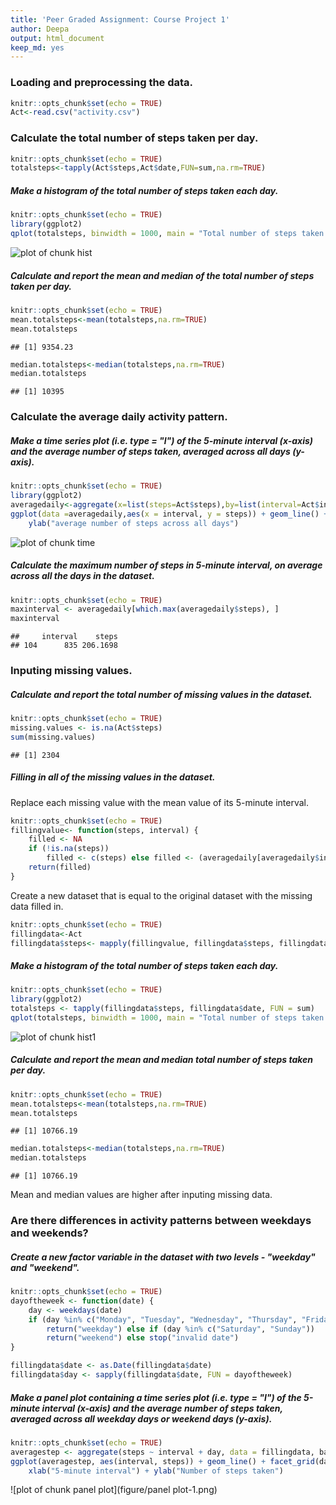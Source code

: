 ```yaml
---
title: 'Peer Graded Assignment: Course Project 1'
author: Deepa
output: html_document
keep_md: yes
---
```



### Loading and preprocessing the data.



```r
knitr::opts_chunk$set(echo = TRUE)
Act<-read.csv("activity.csv")
```
### Calculate the total number of steps taken per day.



```r
knitr::opts_chunk$set(echo = TRUE)
totalsteps<-tapply(Act$steps,Act$date,FUN=sum,na.rm=TRUE)
```
##### Make a histogram of the total number of steps taken each day.


```r
knitr::opts_chunk$set(echo = TRUE)
library(ggplot2)
qplot(totalsteps, binwidth = 1000, main = "Total number of steps taken per day",xlab="Total number of steps",ylab="Frequency")
```

![plot of chunk hist](figure/hist-1.png)

##### Calculate and report the mean and median of the total number of steps taken per day.


```r
knitr::opts_chunk$set(echo = TRUE)
mean.totalsteps<-mean(totalsteps,na.rm=TRUE)
mean.totalsteps
```

```
## [1] 9354.23
```

```r
median.totalsteps<-median(totalsteps,na.rm=TRUE)
median.totalsteps
```

```
## [1] 10395
```
### Calculate the average daily activity pattern.


##### Make a time series plot (i.e. type = "l") of the 5-minute interval (x-axis) and the average number of steps taken, averaged across all days (y-axis).


```r
knitr::opts_chunk$set(echo = TRUE)
library(ggplot2)
averagedaily<-aggregate(x=list(steps=Act$steps),by=list(interval=Act$interval),FUN=mean,na.rm=TRUE)
ggplot(data =averagedaily,aes(x = interval, y = steps)) + geom_line() + xlab("5-minute interval") + 
    ylab("average number of steps across all days")
```

![plot of chunk time](figure/time-1.png)

##### Calculate the maximum number of steps in 5-minute interval, on average across all the days in the dataset.


```r
knitr::opts_chunk$set(echo = TRUE)
maxinterval <- averagedaily[which.max(averagedaily$steps), ]
maxinterval
```

```
##     interval    steps
## 104      835 206.1698
```

### Inputing missing values.


##### Calculate and report the total number of missing values in the dataset.


```r
knitr::opts_chunk$set(echo = TRUE)
missing.values <- is.na(Act$steps)
sum(missing.values)
```

```
## [1] 2304
```

##### Filling in all of the missing values in the dataset.

 Replace each missing value with the mean value of its 5-minute interval.


```r
knitr::opts_chunk$set(echo = TRUE)
fillingvalue<- function(steps, interval) {
    filled <- NA
    if (!is.na(steps)) 
        filled <- c(steps) else filled <- (averagedaily[averagedaily$interval == interval, "steps"])
    return(filled)
}
```

Create a new dataset that is equal to the original dataset with the missing data filled in.


```r
knitr::opts_chunk$set(echo = TRUE)
fillingdata<-Act
fillingdata$steps<- mapply(fillingvalue, fillingdata$steps, fillingdata$interval)
```

##### Make a histogram of the total number of steps taken each day.


```r
knitr::opts_chunk$set(echo = TRUE)
library(ggplot2)
totalsteps <- tapply(fillingdata$steps, fillingdata$date, FUN = sum)
qplot(totalsteps, binwidth = 1000, main = "Total number of steps taken per day",xlab="Total number of steps",ylab="Frequency")
```

![plot of chunk hist1](figure/hist1-1.png)

##### Calculate and report the mean and median total number of steps taken per day.


```r
knitr::opts_chunk$set(echo = TRUE)
mean.totalsteps<-mean(totalsteps,na.rm=TRUE)
mean.totalsteps
```

```
## [1] 10766.19
```

```r
median.totalsteps<-median(totalsteps,na.rm=TRUE)
median.totalsteps
```

```
## [1] 10766.19
```
Mean and median values are higher after inputing missing data.

### Are there differences in activity patterns between weekdays and weekends?


##### Create a new factor variable in the dataset with two levels - "weekday" and "weekend".


```r
knitr::opts_chunk$set(echo = TRUE)
dayoftheweek <- function(date) {
    day <- weekdays(date)
    if (day %in% c("Monday", "Tuesday", "Wednesday", "Thursday", "Friday")) 
        return("weekday") else if (day %in% c("Saturday", "Sunday")) 
        return("weekend") else stop("invalid date")
}

fillingdata$date <- as.Date(fillingdata$date)
fillingdata$day <- sapply(fillingdata$date, FUN = dayoftheweek)
```

##### Make a panel plot containing a time series plot (i.e. type = "l") of the 5-minute interval (x-axis) and the average number of steps taken, averaged across all weekday days or weekend days (y-axis).


```r
knitr::opts_chunk$set(echo = TRUE)
averagestep <- aggregate(steps ~ interval + day, data = fillingdata, base::mean)
ggplot(averagestep, aes(interval, steps)) + geom_line() + facet_grid(day ~ .) + 
    xlab("5-minute interval") + ylab("Number of steps taken")
```

![plot of chunk panel plot](figure/panel plot-1.png)





